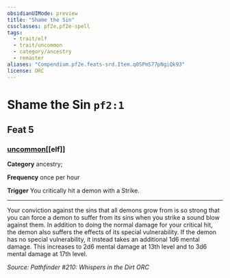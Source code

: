```yaml
---
obsidianUIMode: preview
title: "Shame the Sin"
cssclasses: pf2e,pf2e-spell
tags:
  - trait/elf
  - trait/uncommon
  - category/ancestry
  - remaster
aliases: "Compendium.pf2e.feats-srd.Item.q0SPmS77pNgiQk93"
license: ORC
---
```

# Shame the Sin `pf2:1`
## Feat 5
### [uncommon](uncommon "Uncommon Rarity Trait")[[elf]]

**Category** ancestry; 




**Frequency** once per hour

**Trigger** You critically hit a demon with a Strike.

* * *

Your conviction against the sins that all demons grow from is so strong that you can force a demon to suffer from its sins when you strike a sound blow against them. In addition to doing the normal damage for your critical hit, the demon also suffers the effects of its special vulnerability. If the demon has no special vulnerability, it instead takes an additional 1d6 mental damage. This increases to 2d6 mental damage at 13th level and to 3d6 mental damage at 17th level.

*Source: Pathfinder #210: Whispers in the Dirt*
*ORC*